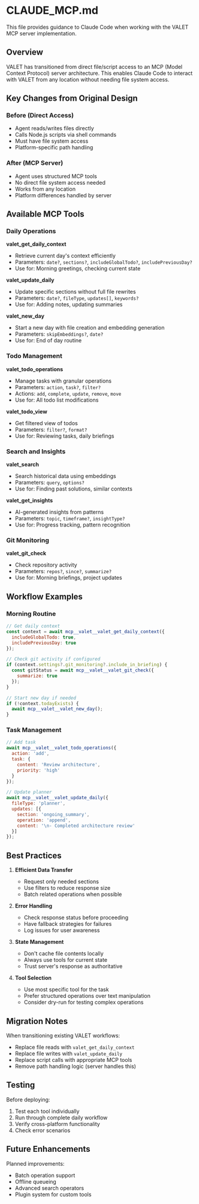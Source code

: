 # CLAUDE_MCP.md

This file provides guidance to Claude Code when working with the VALET MCP server implementation.

## Overview

VALET has transitioned from direct file/script access to an MCP (Model Context Protocol) server architecture. This enables Claude Code to interact with VALET from any location without needing file system access.

## Key Changes from Original Design

### Before (Direct Access)
- Agent reads/writes files directly
- Calls Node.js scripts via shell commands
- Must have file system access
- Platform-specific path handling

### After (MCP Server)
- Agent uses structured MCP tools
- No direct file system access needed
- Works from any location
- Platform differences handled by server

## Available MCP Tools

### Daily Operations

**valet_get_daily_context**
- Retrieve current day's context efficiently
- Parameters: `date?`, `sections?`, `includeGlobalTodo?`, `includePreviousDay?`
- Use for: Morning greetings, checking current state

**valet_update_daily**
- Update specific sections without full file rewrites
- Parameters: `date?`, `fileType`, `updates[]`, `keywords?`
- Use for: Adding notes, updating summaries

**valet_new_day**
- Start a new day with file creation and embedding generation
- Parameters: `skipEmbeddings?`, `date?`
- Use for: End of day routine

### Todo Management

**valet_todo_operations**
- Manage tasks with granular operations
- Parameters: `action`, `task?`, `filter?`
- Actions: `add`, `complete`, `update`, `remove`, `move`
- Use for: All todo list modifications

**valet_todo_view**
- Get filtered view of todos
- Parameters: `filter?`, `format?`
- Use for: Reviewing tasks, daily briefings

### Search and Insights

**valet_search**
- Search historical data using embeddings
- Parameters: `query`, `options?`
- Use for: Finding past solutions, similar contexts

**valet_get_insights**
- AI-generated insights from patterns
- Parameters: `topic`, `timeframe?`, `insightType?`
- Use for: Progress tracking, pattern recognition

### Git Monitoring

**valet_git_check**
- Check repository activity
- Parameters: `repos?`, `since?`, `summarize?`
- Use for: Morning briefings, project updates

## Workflow Examples

### Morning Routine
```javascript
// Get daily context
const context = await mcp__valet__valet_get_daily_context({
  includeGlobalTodo: true,
  includePreviousDay: true
});

// Check git activity if configured
if (context.settings?.git_monitoring?.include_in_briefing) {
  const gitStatus = await mcp__valet__valet_git_check({
    summarize: true
  });
}

// Start new day if needed
if (!context.todayExists) {
  await mcp__valet__valet_new_day();
}
```

### Task Management
```javascript
// Add task
await mcp__valet__valet_todo_operations({
  action: 'add',
  task: {
    content: 'Review architecture',
    priority: 'high'
  }
});

// Update planner
await mcp__valet__valet_update_daily({
  fileType: 'planner',
  updates: [{
    section: 'ongoing_summary',
    operation: 'append',
    content: '\n- Completed architecture review'
  }]
});
```

## Best Practices

1. **Efficient Data Transfer**
   - Request only needed sections
   - Use filters to reduce response size
   - Batch related operations when possible

2. **Error Handling**
   - Check response status before proceeding
   - Have fallback strategies for failures
   - Log issues for user awareness

3. **State Management**
   - Don't cache file contents locally
   - Always use tools for current state
   - Trust server's response as authoritative

4. **Tool Selection**
   - Use most specific tool for the task
   - Prefer structured operations over text manipulation
   - Consider dry-run for testing complex operations

## Migration Notes

When transitioning existing VALET workflows:
- Replace file reads with `valet_get_daily_context`
- Replace file writes with `valet_update_daily`
- Replace script calls with appropriate MCP tools
- Remove path handling logic (server handles this)

## Testing

Before deploying:
1. Test each tool individually
2. Run through complete daily workflow
3. Verify cross-platform functionality
4. Check error scenarios

## Future Enhancements

Planned improvements:
- Batch operation support
- Offline queueing
- Advanced search operators
- Plugin system for custom tools